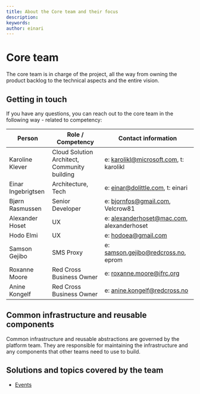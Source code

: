 ```yaml
---
title: About the Core team and their focus
description: 
keywords: 
author: einari
---
```

# Core team

The core team is in charge of the project, all the way from owning the product backlog to
the technical aspects and the entire vision.

## Getting in touch

If you have any questions, you can reach out to the core team in the following way - related
to competency:

| Person             | Role / Competency  | Contact information                |
| ------------------ | ------------------ | ---------------------------------- |
| Karoline Klever    | Cloud Solution Architect, Community building | e: karolikl@microsoft.com, t: karolikl |
|Einar Ingebrigtsen	|Architecture, Tech	|e: einar@dolittle.com, t: einari
| Bjørn Rasmussen    | Senior Developer                      | e: bjornfos@gmail.com, Velcrow81 | 
| Alexander Hoset    | UX | e: alexanderhoset@mac.com, alexanderhoset |
| Hodo Elmi   | UX | e: hodoea@gmail.com |
| Samson Gejibo | SMS Proxy| e: samson.gejibo@redcross.no, eprom |
| Roxanne Moore | Red Cross Business Owner | e: roxanne.moore@ifrc.org |
| Anine Kongelf| Red Cross Business Owner| e: anine.kongelf@redcross.no |


## Common infrastructure and reusable components

Common infrastructure and reusable abstractions are governed by the platform team.
They are responsible for maintaining the infrastructure and any components that other
teams need to use to build.

## Solutions and topics covered by the team

* [Events](./events.md)
